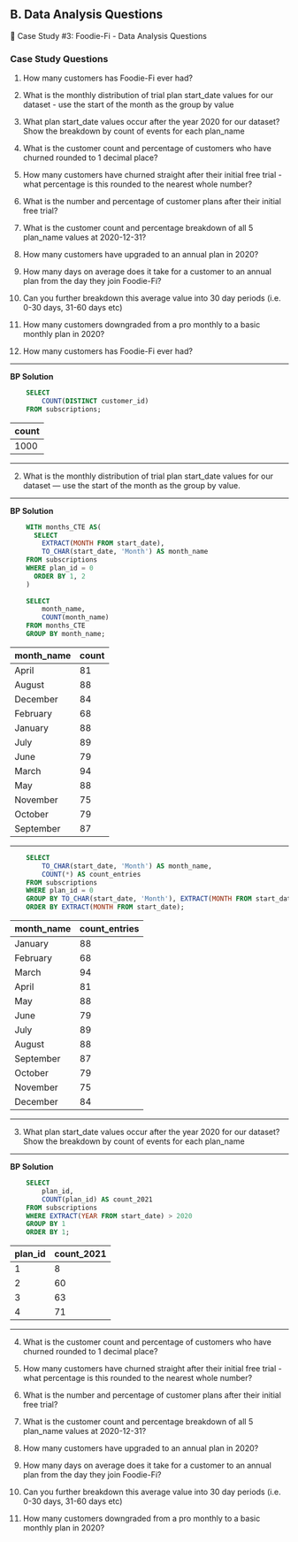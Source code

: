 ## B. Data Analysis Questions

🥑 Case Study #3: Foodie-Fi - Data Analysis Questions
### Case Study Questions
1. How many customers has Foodie-Fi ever had?
2. What is the monthly distribution of trial plan start_date values for our dataset - use the start of the month as the group by value
3. What plan start_date values occur after the year 2020 for our dataset? Show the breakdown by count of events for each plan_name
4. What is the customer count and percentage of customers who have churned rounded to 1 decimal place?
5. How many customers have churned straight after their initial free trial - what percentage is this rounded to the nearest whole number?
6. What is the number and percentage of customer plans after their initial free trial?
7. What is the customer count and percentage breakdown of all 5 plan_name values at 2020-12-31?
8. How many customers have upgraded to an annual plan in 2020?
9. How many days on average does it take for a customer to an annual plan from the day they join Foodie-Fi?
10. Can you further breakdown this average value into 30 day periods (i.e. 0-30 days, 31-60 days etc)
11. How many customers downgraded from a pro monthly to a basic monthly plan in 2020?

1. How many customers has Foodie-Fi ever had?

---
**BP Solution**

```sql
    SELECT 
    	COUNT(DISTINCT customer_id) 
    FROM subscriptions;
```

| count |
| ----- |
| 1000  |
---

2. What is the monthly distribution of trial plan start_date values for our dataset — use the start of the month as the group by value.

---
**BP Solution**

```sql
    WITH months_CTE AS(
      SELECT 
      	EXTRACT(MONTH FROM start_date),
        TO_CHAR(start_date, 'Month') AS month_name
    FROM subscriptions
    WHERE plan_id = 0
      ORDER BY 1, 2
    )
    
    SELECT 
    	month_name,
    	COUNT(month_name) 
    FROM months_CTE
    GROUP BY month_name;
```

| month_name | count |
| ---------- | ----- |
| April      | 81    |
| August     | 88    |
| December   | 84    |
| February   | 68    |
| January    | 88    |
| July       | 89    |
| June       | 79    |
| March      | 94    |
| May        | 88    |
| November   | 75    |
| October    | 79    |
| September  | 87    |

---

```sql
    SELECT 
        TO_CHAR(start_date, 'Month') AS month_name,
        COUNT(*) AS count_entries
    FROM subscriptions
    WHERE plan_id = 0
    GROUP BY TO_CHAR(start_date, 'Month'), EXTRACT(MONTH FROM start_date)
    ORDER BY EXTRACT(MONTH FROM start_date);
```

| month_name | count_entries |
| ---------- | ------------- |
| January    | 88            |
| February   | 68            |
| March      | 94            |
| April      | 81            |
| May        | 88            |
| June       | 79            |
| July       | 89            |
| August     | 88            |
| September  | 87            |
| October    | 79            |
| November   | 75            |
| December   | 84            |

---

3. What plan start_date values occur after the year 2020 for our dataset? Show the breakdown by count of events for each plan_name
   
---
**BP Solution**

```sql
    SELECT 
    	plan_id,
    	COUNT(plan_id) AS count_2021 
    FROM subscriptions
    WHERE EXTRACT(YEAR FROM start_date) > 2020
    GROUP BY 1
    ORDER BY 1;
```

| plan_id | count_2021 |
| ------- | ---------- |
| 1       | 8          |
| 2       | 60         |
| 3       | 63         |
| 4       | 71         |

---


4. What is the customer count and percentage of customers who have churned rounded to 1 decimal place?

5. How many customers have churned straight after their initial free trial - what percentage is this rounded to the nearest whole number?

6. What is the number and percentage of customer plans after their initial free trial?

7. What is the customer count and percentage breakdown of all 5 plan_name values at 2020-12-31?

8. How many customers have upgraded to an annual plan in 2020?

9. How many days on average does it take for a customer to an annual plan from the day they join Foodie-Fi?

10. Can you further breakdown this average value into 30 day periods (i.e. 0-30 days, 31-60 days etc)

11. How many customers downgraded from a pro monthly to a basic monthly plan in 2020?
